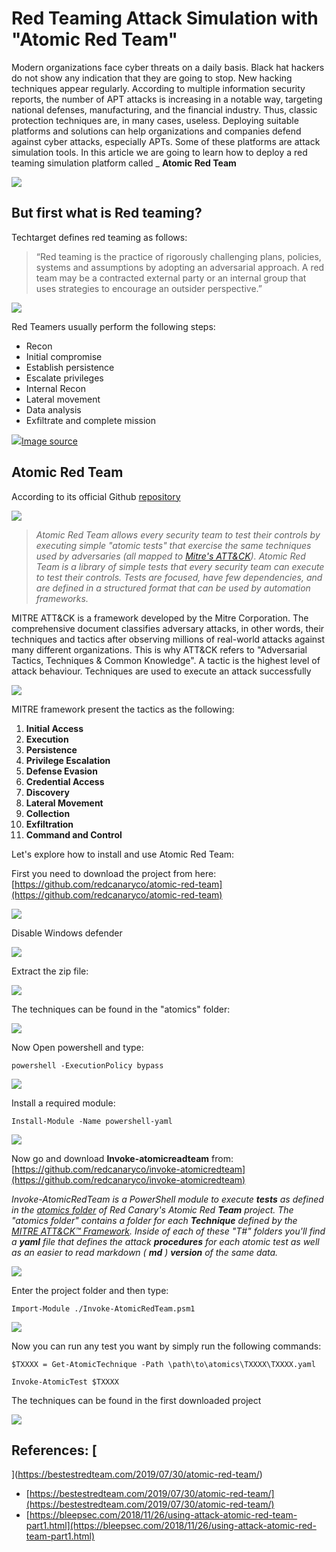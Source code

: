 # Red Teaming Attack Simulation with "Atomic Red Team"


Modern organizations face cyber threats on a daily basis. Black hat hackers do not show any indication that they are going to stop. New hacking techniques appear regularly. According to multiple information security reports, the number of APT attacks is increasing in a notable way, targeting national defenses, manufacturing, and the financial industry. Thus, classic protection techniques are, in many cases, useless. Deploying suitable platforms and solutions can help organizations and companies defend against cyber attacks, especially APTs. Some of these platforms are attack simulation tools. In this article we are going to learn how to deploy a red teaming simulation platform called _ **Atomic Red Team** 

![](https://www.redcanary.com/wp-content/uploads/image2-25.png)


## But first what is  Red teaming? 

Techtarget defines red teaming as follows:

> “Red teaming is the practice of rigorously challenging plans, policies, systems and assumptions by adopting an adversarial approach. A red team may be a contracted external party or an internal group that uses strategies to encourage an outsider perspective.” 

![](https://i1.wp.com/www.omanobserver.om/wp-content/uploads/2019/09/cyber-attack.jpg?resize=800%2C445&amp;ssl=1)



Red Teamers usually perform the following steps:

- Recon
- Initial compromise
- Establish persistence
- Escalate privileges
- Internal Recon
- Lateral movement
- Data analysis
- Exfiltrate and complete mission

![](https://camo.githubusercontent.com/7ed924f85b775db73958b443a8798b401c40cdd2/68747470733a2f2f75706c6f6164732d73736c2e776562666c6f772e636f6d2f3538383636636165616263383364356537633537346337312f3538626534333132646331336239646537343638363132615f5265642d5465616d2d41747461636b2d4c6966656379636c652e6a7067)[Image source]()


## **Atomic Red Team**

According to its official Github [repository](https://github.com/redcanaryco/atomic-red-team)

  ![](https://camo.githubusercontent.com/3eb25137d0e56f9d9a96c43867780e63e918e5df/68747470733a2f2f72656463616e6172792e636f6d2f77702d636f6e74656e742f75706c6f6164732f41746f6d69632d5265642d5465616d2d4c6f676f2e706e67)

> _Atomic Red Team allows every security team to test their controls by executing simple &quot;atomic tests&quot; that exercise the same techniques used by adversaries (all mapped to _[_Mitre&#39;s ATT&amp;CK_](https://attack.mitre.org/wiki/Main_Page)_). Atomic Red Team is a library of simple tests that every security team can execute to test their controls. Tests are focused, have few dependencies, and are defined in a structured format that can be used by automation frameworks._

MITRE ATT&amp;CK is a framework developed by the Mitre Corporation. The comprehensive document classifies adversary attacks, in other words, their techniques and tactics after observing millions of real-world attacks against many different organizations. This is why ATT&amp;CK refers to &quot;Adversarial Tactics, Techniques &amp; Common Knowledge&quot;. A tactic is the highest level of attack behaviour. Techniques are used to execute an attack successfully

![](https://assets-global.website-files.com/5bc662b786ecfc12c8d29e0b/5bfdce88cd3820f7c5c21e02_mitre.png)

MITRE framework present the tactics as the following:

1. **Initial Access**
2. **Execution**
3. **Persistence**
4. **Privilege Escalation**
5. **Defense Evasion**
6. **Credential Access**
7. **Discovery**
8. **Lateral Movement**
9. **Collection**
10. **Exfiltration**
11. **Command and Control**

Let&#39;s explore how to install and use Atomic Red Team:

First you need to download the project from here: [https://github.com/redcanaryco/atomic-red-team](https://github.com/redcanaryco/atomic-red-team)

![](img/github.png)

Disable Windows defender

![](img/off.png)

Extract the zip file:

![](img/zip.png)

The techniques can be found in the &quot;atomics&quot; folder:

![](img/files.png)

Now Open powershell and type:

`powershell -ExecutionPolicy bypass`

![](img/bypass.png)

Install a required module:

`Install-Module -Name powershell-yaml`

![](img/installmodule.png)

Now go and download  **Invoke-atomicreadteam**  from: [https://github.com/redcanaryco/invoke-atomicredteam](https://github.com/redcanaryco/invoke-atomicredteam)

_Invoke-AtomicRedTeam is a PowerShell module to execute  __tests__  as defined in the _[_atomics folder_](https://github.com/redcanaryco/atomic-red-team/tree/master/atomics)_ of Red Canary&#39;s Atomic Red  __Team__  project. The &quot;atomics folder&quot; contains a folder for each  __Technique__  defined by the _[_MITRE ATT&amp;CK™ Framework_](https://attack.mitre.org/matrices/enterprise/)_. Inside of each of these &quot;T#&quot; folders you&#39;ll find a  __**yaml**__  file that defines the attack  __procedures__  for each atomic test as well as an easier to read markdown ( __**md**__ )  __version__  of the same data._

![](img/invoke.png)

Enter the project folder and then type:

`Import-Module ./Invoke-AtomicRedTeam.psm1`

![](img/importmodule.png)

Now you can run any test you want by simply run the following commands:

`$TXXXX = Get-AtomicTechnique -Path \path\to\atomics\TXXXX\TXXXX.yaml`

`Invoke-AtomicTest $TXXXX`

The techniques can be found in the first downloaded project

![](img/techniques.png)


## References:  [
](https://bestestredteam.com/2019/07/30/atomic-red-team/)

- [https://bestestredteam.com/2019/07/30/atomic-red-team/](https://bestestredteam.com/2019/07/30/atomic-red-team/)
- [https://bleepsec.com/2018/11/26/using-attack-atomic-red-team-part1.html](https://bleepsec.com/2018/11/26/using-attack-atomic-red-team-part1.html)



